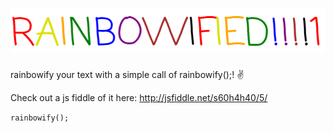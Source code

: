 ![alt tag](https://raw.githubusercontent.com/silicaRich/rainbowify/master/RAINBOWIFIED.png)
==========

rainbowify your text with a simple call of rainbowify();! :v:


Check out a js fiddle of it here: http://jsfiddle.net/s60h4h40/5/


` rainbowify(); `


